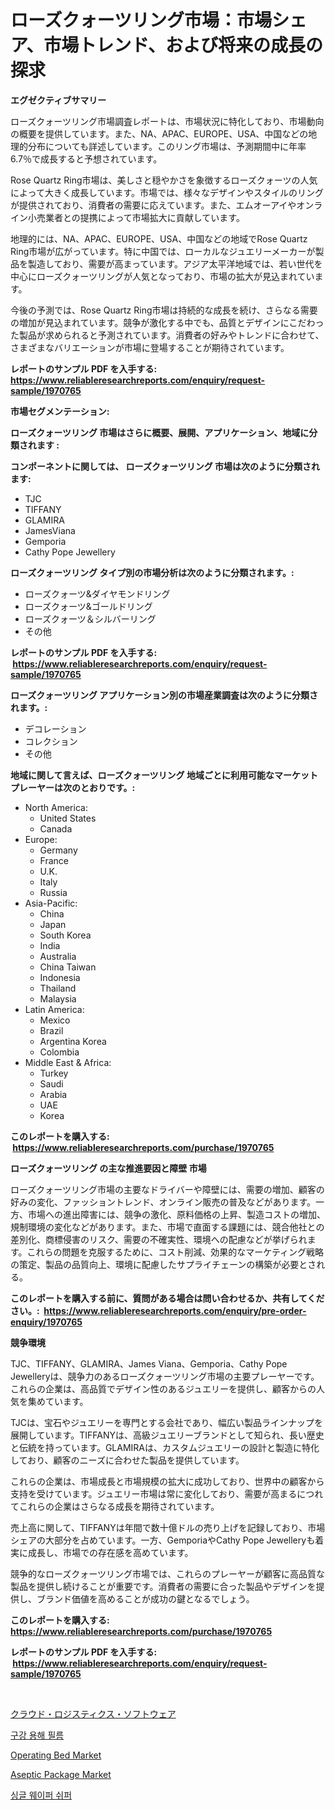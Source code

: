 <p><h1>ローズクォーツリング市場：市場シェア、市場トレンド、および将来の成長の探求</h1></p><p><strong>エグゼクティブサマリー</strong></p>
<p><p>ローズクォーツリング市場調査レポートは、市場状況に特化しており、市場動向の概要を提供しています。また、NA、APAC、EUROPE、USA、中国などの地理的分布についても詳述しています。このリング市場は、予測期間中に年率6.7％で成長すると予想されています。</p><p>Rose Quartz Ring市場は、美しさと穏やかさを象徴するローズクォーツの人気によって大きく成長しています。市場では、様々なデザインやスタイルのリングが提供されており、消費者の需要に応えています。また、エムオーアイやオンライン小売業者との提携によって市場拡大に貢献しています。</p><p>地理的には、NA、APAC、EUROPE、USA、中国などの地域でRose Quartz Ring市場が広がっています。特に中国では、ローカルなジュエリーメーカーが製品を製造しており、需要が高まっています。アジア太平洋地域では、若い世代を中心にローズクォーツリングが人気となっており、市場の拡大が見込まれています。</p><p>今後の予測では、Rose Quartz Ring市場は持続的な成長を続け、さらなる需要の増加が見込まれています。競争が激化する中でも、品質とデザインにこだわった製品が求められると予測されています。消費者の好みやトレンドに合わせて、さまざまなバリエーションが市場に登場することが期待されています。</p></p>
<p><strong>レポートのサンプル PDF を入手する: <a href="https://www.reliableresearchreports.com/enquiry/request-sample/1970765">https://www.reliableresearchreports.com/enquiry/request-sample/1970765</a></strong></p>
<p><strong>市場セグメンテーション:</strong></p>
<p><strong> ローズクォーツリング 市場はさらに概要、展開、アプリケーション、地域に分類されます :</strong></p>
<p><strong>コンポーネントに関しては、 ローズクォーツリング 市場は次のように分類されます: &nbsp;</strong></p>
<p><ul><li>TJC</li><li>TIFFANY</li><li>GLAMIRA</li><li>JamesViana</li><li>Gemporia</li><li>Cathy Pope Jewellery</li></ul></p>
<p><strong> ローズクォーツリング タイプ別の市場分析は次のように分類されます。:</strong></p>
<p><ul><li>ローズクォーツ&ダイヤモンドリング</li><li>ローズクォーツ&ゴールドリング</li><li>ローズクォーツ＆シルバーリング</li><li>その他</li></ul></p>
<p><strong>レポートのサンプル PDF を入手する: &nbsp;<a href="https://www.reliableresearchreports.com/enquiry/request-sample/1970765">https://www.reliableresearchreports.com/enquiry/request-sample/1970765</a></strong></p>
<p><strong> ローズクォーツリング アプリケーション別の市場産業調査は次のように分類されます。:</strong></p>
<p><ul><li>デコレーション</li><li>コレクション</li><li>その他</li></ul></p>
<p><strong>地域に関して言えば、ローズクォーツリング 地域ごとに利用可能なマーケットプレーヤーは次のとおりです。:</strong></p>
<p><ul>
    <li>
        North America:
        <ul>
            <li>United States</li>
            <li>Canada</li>
        </ul>
    </li>
    <li>
        Europe:
        <ul>
            <li>Germany</li>
            <li>France</li>
            <li>U.K.</li>
            <li>Italy</li>
            <li>Russia</li>
        </ul>
    </li>
    <li>
        Asia-Pacific:
        <ul>
            <li>China</li>
            <li>Japan</li>
            <li>South Korea</li>
            <li>India</li>
            <li>Australia</li>
            <li>China Taiwan</li>
            <li>Indonesia</li>
            <li>Thailand</li>
            <li>Malaysia</li>
        </ul>
    </li>
    <li>
        Latin America:
        <ul>
            <li>Mexico</li>
            <li>Brazil</li>
            <li>Argentina Korea</li>
            <li>Colombia</li>
        </ul>
    </li>
    <li>
        Middle East & Africa:
        <ul>
            <li>Turkey</li>
            <li>Saudi</li>
            <li>Arabia</li>
            <li>UAE</li>
            <li>Korea</li>
        </ul>
    </li>
    </ul></p>
<p><strong>このレポートを購入する: &nbsp;<a href="https://www.reliableresearchreports.com/purchase/1970765">https://www.reliableresearchreports.com/purchase/1970765</a></strong></p>
<p><strong>ローズクォーツリング の主な推進要因と障壁 市場</strong></p>
<p><p>ローズクォーツリング市場の主要なドライバーや障壁には、需要の増加、顧客の好みの変化、ファッショントレンド、オンライン販売の普及などがあります。一方、市場への進出障害には、競争の激化、原料価格の上昇、製造コストの増加、規制環境の変化などがあります。また、市場で直面する課題には、競合他社との差別化、商標侵害のリスク、需要の不確実性、環境への配慮などが挙げられます。これらの問題を克服するために、コスト削減、効果的なマーケティング戦略の策定、製品の品質向上、環境に配慮したサプライチェーンの構築が必要とされる。</p></p>
<p><strong>このレポートを購入する前に、質問がある場合は問い合わせるか、共有してください。:&nbsp; <a href="https://www.reliableresearchreports.com/enquiry/pre-order-enquiry/1970765">https://www.reliableresearchreports.com/enquiry/pre-order-enquiry/1970765</a></strong></p>
<p><strong>競争環境</strong></p>
<p><p>TJC、TIFFANY、GLAMIRA、James Viana、Gemporia、Cathy Pope Jewelleryは、競争力のあるローズクォーツリング市場の主要プレーヤーです。これらの企業は、高品質でデザイン性のあるジュエリーを提供し、顧客からの人気を集めています。</p><p>TJCは、宝石やジュエリーを専門とする会社であり、幅広い製品ラインナップを展開しています。TIFFANYは、高級ジュエリーブランドとして知られ、長い歴史と伝統を持っています。GLAMIRAは、カスタムジュエリーの設計と製造に特化しており、顧客のニーズに合わせた製品を提供しています。</p><p>これらの企業は、市場成長と市場規模の拡大に成功しており、世界中の顧客から支持を受けています。ジュエリー市場は常に変化しており、需要が高まるにつれてこれらの企業はさらなる成長を期待されています。</p><p>売上高に関して、TIFFANYは年間で数十億ドルの売り上げを記録しており、市場シェアの大部分を占めています。一方、GemporiaやCathy Pope Jewelleryも着実に成長し、市場での存在感を高めています。</p><p>競争的なローズクォーツリング市場では、これらのプレーヤーが顧客に高品質な製品を提供し続けることが重要です。消費者の需要に合った製品やデザインを提供し、ブランド価値を高めることが成功の鍵となるでしょう。</p></p>
<p><strong>このレポートを購入する: &nbsp; <a href="https://www.reliableresearchreports.com/purchase/1970765">https://www.reliableresearchreports.com/purchase/1970765</a></strong></p>
<p><strong>レポートのサンプル PDF を入手する: &nbsp;<a href="https://www.reliableresearchreports.com/enquiry/request-sample/1970765">https://www.reliableresearchreports.com/enquiry/request-sample/1970765</a></strong><strong></strong></p>
<p>&nbsp;</p>
<p><p><a href="https://medium.com/@cielostamm/%E3%82%AF%E3%83%A9%E3%82%A6%E3%83%89%E3%83%AD%E3%82%B8%E3%82%B9%E3%83%86%E3%82%A3%E3%82%AF%E3%82%B9%E3%82%BD%E3%83%95%E3%83%88%E3%82%A6%E3%82%A7%E3%82%A2%E5%B8%82%E5%A0%B4%E3%81%AE%E8%A6%8F%E6%A8%A1-cagr-%E3%83%88%E3%83%AC%E3%83%B3%E3%83%89-2024%E5%B9%B4%E3%81%8B%E3%82%892030%E5%B9%B4-a4e2163f3440">クラウド・ロジスティクス・ソフトウェア</a></p><p><a href="https://medium.com/@matthiasdkins856/%EA%B5%AC%EA%B0%95%EC%9A%A9-%EB%B6%95%ED%95%B4-%ED%95%84%EB%A6%84-%EC%8B%9C%EC%9E%A5-%EA%B7%9C%EB%AA%A8%EB%8A%94-%EC%84%B8%EA%B3%84-%EC%82%B0%EC%97%85%EC%97%90%EC%84%9C-%EC%B5%9C%EC%A0%81%EC%9D%98-%EB%A7%88%EC%BC%80%ED%8C%85-%EC%B1%84%EB%84%90%EC%9D%84-%EB%B3%B4%EC%97%AC%EC%A4%8D%EB%8B%88%EB%8B%A4-f07510e695cc">구강 용해 필름</a></p><p><a href="https://view.publitas.com/reportprime-1/operating-bed-market-offers-provide-insightful-data-for-the-time-period-from-2024-to-2031-and-also-provide-analysis-based-on-application-type-and-region/">Operating Bed Market</a></p><p><a href="https://meowing-canidae-761.notion.site/Aseptic-Package-Market-Size-Growth-Outlook-from-2024-to-2031-projecting-at-Market-s-Trends-Analysi-33fef3a173394cdbb15ffe3fc6d9ee13">Aseptic Package Market</a></p><p><a href="https://medium.com/@boydsmitham726/%EC%8B%B1%EA%B8%80-%EC%9B%A8%EC%9D%B4%ED%8D%BC-%EC%84%A0%EB%B0%95-%EC%89%AC%ED%8D%BC-%EC%8B%9C%EC%9E%A5-%EC%A1%B0%EC%82%AC-%EB%B3%B4%EA%B3%A0%EC%84%9C-2024%EB%85%84%EB%B6%80%ED%84%B0-2031%EB%85%84%EA%B9%8C%EC%A7%80%EC%9D%98-%EC%97%AD%EC%82%AC%EC%99%80-%EC%98%88%EC%B8%A1-932479cc373f">싱글 웨이퍼 쉬퍼</a></p></p>